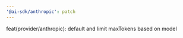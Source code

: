 ```yaml
---
'@ai-sdk/anthropic': patch
---
```


feat(provider/anthropic): default and limit maxTokens based on model
